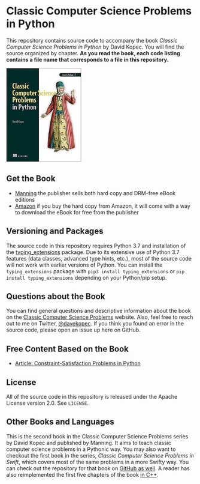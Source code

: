 # Classic Computer Science Problems in Python
This repository contains source code to accompany the book *Classic Computer Science Problems in Python* by David Kopec. You will find the source organized by chapter. **As you read the book, each code listing contains a file name that corresponds to a file in this repository.**

![Classic Computer Science Problems in Python Cover](cover.jpg)

## Get the Book
- [Manning](https://www.manning.com/books/classic-computer-science-problems-in-python?a_aid=oaksnow&a_bid=d326fe0b) the publisher sells both hard copy and DRM-free eBook editions
- [Amazon](https://amzn.to/2ui96Op) if you buy the hard copy from Amazon, it will come with a way to download the eBook for free from the publisher

## Versioning and Packages
The source code in this repository requires Python 3.7 and installation of the [typing_extensions](https://github.com/python/typing/tree/master/typing_extensions) package. Due to its extensive use of Python 3.7 features (data classes, advanced type hints, etc.), most of the source code will not work with earlier versions of Python. You can install the `typing_extensions` package with `pip3 install typing_extensions` or `pip install typing_extensions` depending on your Python/pip setup.

## Questions about the Book
You can find general questions and descriptive information about the book on the [Classic Computer Science Problems](https://classicproblems.com/) website. Also, feel free to reach out to me on Twitter, [@davekopec](https://twitter.com/davekopec). If you think you found an error in the source code, please open an issue up here on GitHub.

## Free Content Based on the Book
- [Article: Constraint-Satisfaction Problems in Python](https://freecontent.manning.com/constraint-satisfaction-problems-in-python/)

## License
All of the source code in this repository is released under the Apache License version 2.0. See `LICENSE`.

## Other Books and Languages
This is the second book in the Classic Computer Science Problems series by David Kopec and published by Manning. It aims to teach classic computer science problems in a Pythonic way. You may also want to checkout the first book in the series, *Classic Computer Science Problems in Swift*, which covers most of the same problems in a more Swifty way. You can check out the repository for that book on [GitHub as well](https://github.com/davecom/ClassicComputerScienceProblemsInSwift). A reader has also reimplemented the first five chapters of the book [in C++](https://github.com/araya-andres/classic_computer_sci).
